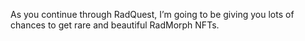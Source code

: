 As you continue through RadQuest, I’m going to be giving you lots of chances to get rare and beautiful RadMorph NFTs.
